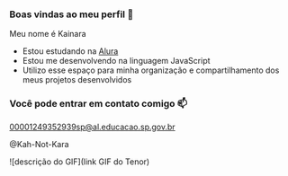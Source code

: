 ### Boas vindas ao meu perfil 👑

Meu nome é Kainara

- Estou estudando na [Alura](https://www.alura.com.br)
- Estou me desenvolvendo na linguagem JavaScript
- Utilizo esse espaço para minha organização e compartilhamento dos meus projetos desenvolvidos

### Você pode entrar em contato comigo 📫

00001249352939sp@al.educacao.sp.gov.br

@Kah-Not-Kara

![descrição do GIF](link GIF do Tenor)
